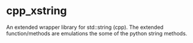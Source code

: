 # cpp_xstring
An extended wrapper library for std::string (cpp). The extended function/methods are emulations the some of the python string methods.
